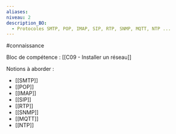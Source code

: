 ```yaml
---
aliases: 
niveau: 2
description_BO:
  - Protocoles SMTP, POP, IMAP, SIP, RTP, SNMP, MQTT, NTP ...
---
```

#connaissance

Bloc de compétence : [[C09 - Installer un réseau]]

Notions à aborder : 
- [[SMTP]]
- [[POP]]
- [[IMAP]]
- [[SIP]]
- [[RTP]]
- [[SNMP]]
- [[MQTT]]
- [[NTP]]

